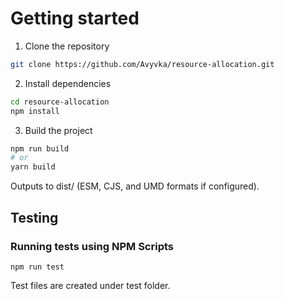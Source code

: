 # Getting started

1. Clone the repository
```bash
git clone https://github.com/Avyvka/resource-allocation.git
```

2. Install dependencies
```bash
cd resource-allocation
npm install
```

3. Build the project
```bash
npm run build
# or
yarn build
```

Outputs to dist/ (ESM, CJS, and UMD formats if configured).

## Testing
### Running tests using NPM Scripts
````
npm run test
````
Test files are created under test folder.
